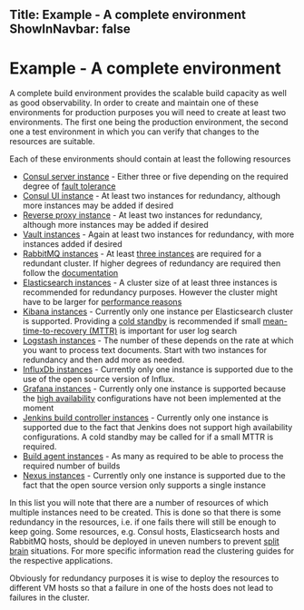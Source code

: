 Title: Example - A complete environment
ShowInNavbar: false
---

# Example - A complete environment

A complete build environment provides the scalable build capacity as well as good
observability. In order to create and maintain one of these environments for
production purposes you will need to create at least two environments. The
first one being the production environment, the second one a test environment in
which you can verify that changes to the resources are suitable.

Each of these environments should contain at least the following resources

* [Consul server instance](https://github.com/Calvinverse/resource.hashi.server) - Either
  three or five depending on the required degree of
  [fault tolerance](https://www.consul.io/docs/internals/consensus.html#deployment-table)
* [Consul UI instance](https://github.com/Calvinverse/resource.hashi.ui) - At least
  two instances for redundancy, although more instances may be added if desired
* [Reverse proxy instance](https://github.com/Calvinverse/resource.proxy.edge) - At least
  two instances for redundancy, although more instances may be added if desired
* [Vault instances](https://github.com/Calvinverse/resource.secrets) - Again at least
  two instances for redundancy, with more instances added if desired
* [RabbitMQ instances](https://github.com/Calvinverse/resource.queue) - At least
  [three instances](https://www.rabbitmq.com/clustering.html) are required for a redundant
  cluster. If higher degrees of redundancy are required then follow the
  [documentation](https://www.rabbitmq.com/partitions.html)
* [Elasticsearch instances](https://github.com/Calvinverse/resource.documents.storage) -
  A cluster size of at least three instances is recommended for redundancy purposes. However
  the cluster might have to be larger for
  [performance reasons](https://www.elastic.co/guide/en/elasticsearch/reference/current/scalability.html)
* [Kibana instances](https://github.com/Calvinverse/resource.documents.dashboard) - Currently
  only one instance per Elasticsearch cluster is supported. Providing a
  [cold standby](https://en.wikipedia.org/wiki/High_availability_software) is recommended if
  small [mean-time-to-recovery (MTTR)](https://en.wikipedia.org/wiki/Mean_time_to_recovery)
  is important for user log search
* [Logstash instances](https://github.com/Calvinverse/resource.logs.processor) - The number
  of these depends on the rate at which you want to process text documents. Start with two
  instances for redundancy and then add more as needed.
* [InfluxDb instances](https://github.com/Calvinverse/resource.metrics.storage) - Currently
  only one instance is supported due to the use of the open source version of Influx.
* [Grafana instances](https://github.com/Calvinverse/resource.metrics.dashboard) - Currently
  only one instance is supported because the
  [high availability](https://grafana.com/docs/grafana/latest/administration/set-up-for-high-availability/)
  configurations have not been implemented at the moment
* [Jenkins build controller instances](https://github.com/Calvinverse/resource.build.master) - Currently
  only one instance is supported due to the fact that Jenkins does not support high availability
  configurations. A cold standby may be called for if a small MTTR is required.
* [Build agent instances](https://github.com/Calvinverse/resource.build.agent.windows) - As many as
  required to be able to process the required number of builds
* [Nexus instances](https://github.com/Calvinverse/resource.artefacts) - Currently only one instance
  is supported due to the fact that the open source version only supports a single instance

In this list you will note that there are a number of resources of which multiple instances need to
be created. This is done so that there is some redundancy in the resources, i.e. if one fails there
will still be enough to keep going. Some resources, e.g. Consul hosts, Elasticsearch hosts and
RabbitMQ hosts, should be deployed in uneven numbers to prevent
[split brain](https://en.wikipedia.org/wiki/Split-brain_(computing)) situations. For more specific
information read the clustering guides for the respective applications.

Obviously for redundancy purposes it is wise to deploy the resources to different VM hosts so that
a failure in one of the hosts does not lead to failures in the cluster.
